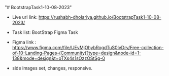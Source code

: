 "# BootstrapTask1-10-08-2023" 

 - Live url link: https://rushabh-dholariya.github.io/BootstrapTask1-10-08-2023/

 - Task list: BootStrap Figma Task

 * Figma link : https://www.figma.com/file/UEvMjOhybRogdTuS0lvDrv/Free-collection-of-10-Landing-Pages-(Community)?type=design&node-id=1-138&mode=design&t=oTXs4s1sOzzOStSg-0 

 *  side images set, changes, responsive.